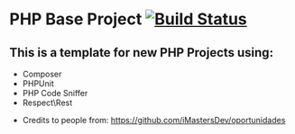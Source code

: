 PHP Base Project [![Build Status](https://travis-ci.org/wesleywillians/BasePHPProject.png?branch=master)](https://travis-ci.org/wesleywillians/BasePHPProject)
================

This is a template for new PHP Projects using:
----------------
* Composer
* PHPUnit
* PHP Code Sniffer
* Respect\Rest


- Credits to people from: https://github.com/iMastersDev/oportunidades 
